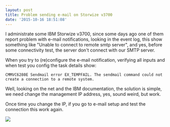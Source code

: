 ```yaml
---
layout: post
title: Problem sending e-mail on Storwize v3700
date: '2015-10-16 18:51:08'
---
```


I administrate some IBM Storwize v3700, since some days ago one of them report problem with e-mail notifications, looking in the event log, this show something like "Unable to connect to remote smtp server", and yes, before some connectivity test, the server don't connect with our SMTP server.

When you try to (re)configure the e-mail notification, verifying all inputs and when test you config the task details show:

```language-bash
CMMVC6280E Sendmail error EX_TEMPFAIL. The sendmail command could not create a connection to a remote system.
```

Well, looking on the net and the IBM documentation, the solution is simple, we need change the management IP address, yes, sound weird, but work.

Once time you change the IP, if you go to e-mail setup and test the connection this work again.

![](https://lh3.googleusercontent.com/OUQAGggpuzu2QXsW_lpMKivkGDWnUoLyhLaRI8VahMho0MQ6DF2bvyY9jkej296M3DcIBTUXr8hlWbpz_FnS26GciDwlJDMTd-sGLMcpkldeyT9CrJwX7AZA0-3idoNLUO9_KOTlBWPjEcJI4fU5JD7-skgECGSx7jpws12cSRq3StGsWdwu47ffSlFUbws1YaUuraFVxj0JTSymYHFQE0W7toMnRd7Ae_QHi_Nq3kFZxNO0fuUjgNQUjaTjwWCqAKhndZf5RhDW-xg8tji8DBgZxfeH97BqG6Vb0_KBvb_cFyk020Lxf7t2l8SLdJ-nj7lMfdhEphT6hG6zyY2ZB-upSFAgRCZVIPOee2NoDRifEOPn6kMa2weMkVOLGSUmxPkimEyDwoX85FX4JBm6wgWvlxKhBoKVmf3Z9pkAtbAX_RgBoNXWsIvaCQuHHBM3MDbP_QCbYvVZM8jWzpiEKfypQGPTOjXxrQ8jrVGYagaFX1biRMKasqR-KLRTqjkABXiFTCCC9Qj8NAdF10P10uWWAIcEsn07R1ktWihNXZo=w1905-h957-no)

